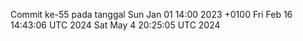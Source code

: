 Commit ke-55 pada tanggal Sun Jan 01 14:00 2023 +0100
Fri Feb 16 14:43:06 UTC 2024
Sat May  4 20:25:05 UTC 2024
